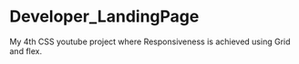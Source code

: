 # Developer_LandingPage
My 4th CSS youtube project where Responsiveness is achieved using Grid and flex.
